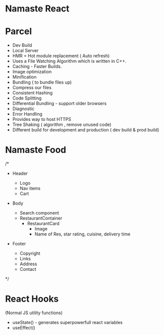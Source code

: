 # Namaste React


# Parcel
- Dev Build
- Local Server
- HMR = Hot module replacement  ( Auto refresh)
- Uses a File Watching Algorithm which is written in C++.
- Caching - Faster Builds.
- Image optimization
- Minification 
- Bundling ( to bundle files up)
- Compress our files
- Consistent Hashing
- Code Splitting 
- Differential Bundling - support older browsers
- Diagnostic
- Error Handling
- Provides way to host HTTPS
- Tree Shaking ( algorithm , remove unused code)
- Different build for development and production ( dev build & prod build)

# Namaste Food
 
/* 
 * Header
   - Logo
   - Nav items
   - Cart

 * Body
   - Search component
   - RestaurantContainer 
        - RestaurantCard
            - Image
            - Name of Res, star rating, cuisine, delivery time

 * Footer
    - Copyright
    - Links
    - Address
    - Contact

*/

# React Hooks
(Normal JS utility functions)
- useState() - generates superpowerfull react variables
- useEffect()
